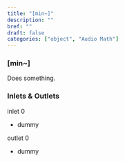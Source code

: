 ```yaml
---
title: "[min~]"
description: ""
bref: ""
draft: false
categories: ["object", "Audio Math"]
---
```


### [min~]

Does something.

### Inlets & Outlets

inlet 0

 - dummy

outlet 0

 - dummy
 
